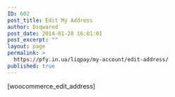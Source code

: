 ```yaml
---
ID: 602
post_title: Edit My Address
author: Dsqwared
post_date: 2014-01-28 16:01:01
post_excerpt: ""
layout: page
permalink: >
  https://pfy.in.ua/liqpay/my-account/edit-address/
published: true
---
```

[woocommerce_edit_address]